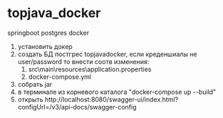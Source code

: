# topjava_docker
springboot postgres docker
1. установить докер
2. создать БД постгрес topjavadocker, если креденшиалы не user/password то внести соотв изменения:  
   1. src\main\resources\application.properties  
   1. docker-compose.yml  
3. собрать jar 
4. в терминале из корневого каталога "docker-compose up --build"
5. открыть http://localhost:8080/swagger-ui/index.html?configUrl=/v3/api-docs/swagger-config
